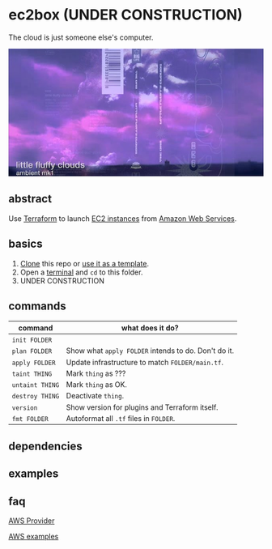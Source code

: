 # ec2box (UNDER CONSTRUCTION)

The cloud is just someone else's computer.

![The clouds would catch the colors.](ec2box.jpeg)

## abstract

Use [Terraform] to launch [EC2 instances] from [Amazon Web Services].

[Terraform]: https://www.terraform.io/
[EC2 instances]: https://en.wikipedia.org/wiki/Amazon_Elastic_Compute_Cloud
[Amazon Web Services]: https://aws.amazon.com/

## basics

1. [Clone] this repo or [use it as a template].
1. Open a [terminal] and `cd` to this folder.
1. UNDER CONSTRUCTION

[Clone]: https://help.github.com/en/github/creating-cloning-and-archiving-repositories/cloning-a-repository
[use it as a template]: https://help.github.com/en/github/creating-cloning-and-archiving-repositories/creating-a-repository-from-a-template
[Terminal]: https://en.wikipedia.org/wiki/Command-line_interface

## commands

| command                 | what does it do?  |
| ----                    | ----  |
| `init FOLDER`           |       |
| `plan FOLDER`           | Show what `apply FOLDER` intends to do. Don't do it. |
| `apply FOLDER`          | Update infrastructure to match `FOLDER/main.tf`.  |
| `taint THING`           | Mark `thing` as ??? |
| `untaint THING`         | Mark `thing` as OK.  |
| `destroy THING`         | Deactivate `thing`.  |
| `version`               | Show version for plugins and Terraform itself. |
| `fmt FOLDER`            | Autoformat all `.tf` files in `FOLDER`. |

## dependencies
## examples
## faq


[AWS Provider]

[AWS examples]

[AWS Provider]: https://www.terraform.io/docs/providers/aws/index.html
[AWS examples]: https://github.com/terraform-providers/terraform-provider-aws/tree/master/examples